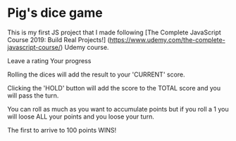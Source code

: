 # Pig's dice game

This is my first JS project that I made following [The Complete JavaScript Course 2019: Build Real Projects!] (https://www.udemy.com/the-complete-javascript-course/) Udemy course.

Leave a rating
Your progress

Rolling the dices will add the result to your 'CURRENT' score.

Clicking the 'HOLD' button will add the score to the TOTAL score and you will pass the turn.



You can roll as much as you want to accumulate points but if you roll a 1 you will loose ALL your points and you loose your turn.

The first to arrive to 100 points WINS!

